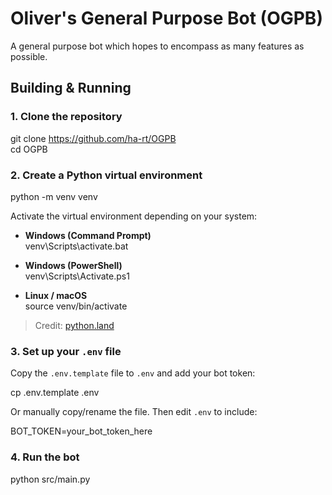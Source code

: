 # Oliver's General Purpose Bot (OGPB)

A general purpose bot which hopes to encompass as many features as possible.

## Building & Running

### 1. Clone the repository
git clone https://github.com/ha-rt/OGPB  
cd OGPB

### 2. Create a Python virtual environment
python -m venv venv

Activate the virtual environment depending on your system:

- **Windows (Command Prompt)**  
venv\Scripts\activate.bat

- **Windows (PowerShell)**  
venv\Scripts\Activate.ps1

- **Linux / macOS**  
source venv/bin/activate

> Credit: [python.land](https://python.land/virtual-environments/virtualenv)

### 3. Set up your `.env` file
Copy the `.env.template` file to `.env` and add your bot token:

cp .env.template .env

Or manually copy/rename the file. Then edit `.env` to include:

BOT_TOKEN=your_bot_token_here

### 4. Run the bot
python src/main.py
